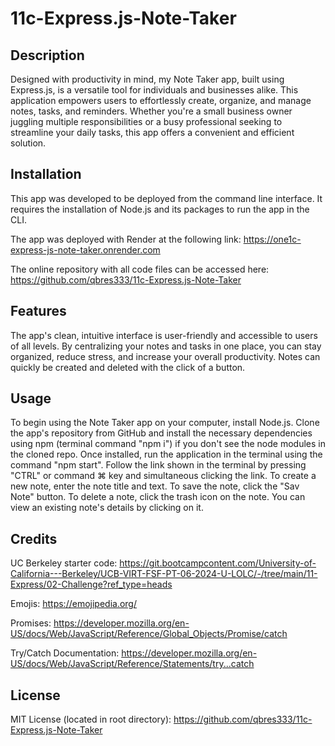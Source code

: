 # 11c-Express.js-Note-Taker

## Description

Designed with productivity in mind, my Note Taker app, built using Express.js, is a versatile tool for individuals and businesses alike. This application empowers users to effortlessly create, organize, and manage notes, tasks, and reminders. Whether you're a small business owner juggling multiple responsibilities or a busy professional seeking to streamline your daily tasks, this app offers a convenient and efficient solution.

## Installation

This app was developed to be deployed from the command line interface. It requires the installation of Node.js and its packages to run the app in the CLI.

The app was deployed with Render at the following link:
https://one1c-express-js-note-taker.onrender.com

The online repository with all code files can be accessed here:
https://github.com/qbres333/11c-Express.js-Note-Taker

## Features

The app's clean, intuitive interface is user-friendly and accessible to users of all levels. By centralizing your notes and tasks in one place, you can stay organized, reduce stress, and increase your overall productivity. Notes can quickly be created and deleted with the click of a button.

## Usage

To begin using the Note Taker app on your computer, install Node.js. Clone the app's repository from GitHub and install the necessary dependencies using npm (terminal command "npm i") if you don't see the node modules in the cloned repo. Once installed, run the application in the terminal using the command "npm start". Follow the link shown in the terminal by pressing "CTRL" or command ⌘ key and simultaneous clicking the link. To create a new note, enter the note title and text. To save the note, click the "Sav Note" button. To delete a note, click the trash icon on the note. You can view an existing note's details by clicking on it.

## Credits

UC Berkeley starter code:
https://git.bootcampcontent.com/University-of-California---Berkeley/UCB-VIRT-FSF-PT-06-2024-U-LOLC/-/tree/main/11-Express/02-Challenge?ref_type=heads

Emojis:
https://emojipedia.org/

Promises:
https://developer.mozilla.org/en-US/docs/Web/JavaScript/Reference/Global_Objects/Promise/catch

Try/Catch Documentation:
https://developer.mozilla.org/en-US/docs/Web/JavaScript/Reference/Statements/try...catch

## License

MIT License (located in root directory):
https://github.com/qbres333/11c-Express.js-Note-Taker